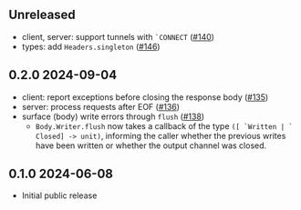 Unreleased
--------------

- client, server: support tunnels with `` `CONNECT ``
  ([#140](https://github.com/anmonteiro/httpun/pull/140))
- types: add `Headers.singleton`
  ([#146](https://github.com/anmonteiro/httpun/pull/146))

0.2.0 2024-09-04
--------------

- client: report exceptions before closing the response body
  ([#135](https://github.com/anmonteiro/httpun/pull/135))
- server: process requests after EOF
  ([#136](https://github.com/anmonteiro/httpun/pull/136))
- surface (body) write errors through `flush`
  ([#138](https://github.com/anmonteiro/httpun/pull/138))
    - `Body.Writer.flush` now takes a callback of the type
       ``([ `Written | ` Closed] -> unit)``, informing the caller whether the
       previous writes have been written or whether the output channel was
       closed.

0.1.0 2024-06-08
--------------

- Initial public release
